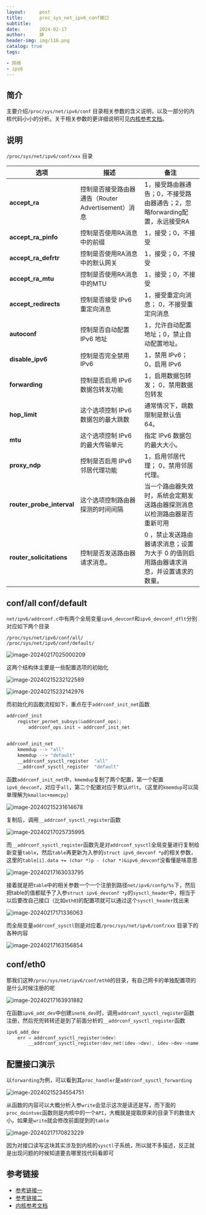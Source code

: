 ```yaml
---
layout:     post   				   
title:      proc_sys_net_ipv6_conf接口			
subtitle:  
date:       2024-02-17				
author:     婷                               
header-img: img/116.png 	
catalog: true 						
tags:								

- 网络
- ipv6
---
```






## 简介

主要介绍`/proc/sys/net/ipv6/conf` 目录相关参数的含义说明，以及一部分的内核代码小小的分析。关于相关参数的更详细说明可见[内核参考文档](https://www.kernel.org/doc/Documentation/networking/ip-sysctl.txt)。



## 说明

`/proc/sys/net/ipv6/conf/xxx` 目录

| 选项                      | 描述                                               | 备注                                                         |
| ------------------------- | -------------------------------------------------- | ------------------------------------------------------------ |
| **accept_ra**             | 控制是否接受路由器通告（Router Advertisement）消息 | 1，接受路由器通告；0，不接受路由器通告；2，忽略forwarding配置，永远接受RA |
| **accept_ra_pinfo**       | 控制是否使用RA消息中的前缀                         | 1，接受；0，不接受                                           |
| **accept_ra_defrtr**      | 控制是否使用RA消息中的默认网关                     | 1，接受；0，不接受                                           |
| **accept_ra_mtu**         | 控制是否使用RA消息中的MTU                          | 1，接受；0，不接受                                           |
| **accept_redirects**      | 控制是否接受 IPv6 重定向消息                       | 1，接受重定向消息； 0，不接受重定向消息                      |
| **autoconf**              | 控制是否自动配置 IPv6 地址                         | 1，允许自动配置地址；0，禁止自动配置地址。                   |
| **disable_ipv6**          | 控制是否完全禁用 IPv6                              | 1，禁用 IPv6；0，启用 IPv6                                   |
| **forwarding**            | 控制是否启用 IPv6 数据包转发功能                   | 1，启用数据包转发； 0，禁用数据包转发                        |
| **hop_limit**             | 这个选项控制 IPv6 数据包的最大跳数                 | 通常情况下，跳数限制是默认值 64。                            |
| **mtu**                   | 这个选项控制 IPv6 的最大传输单元                   | 指定 IPv6 数据包的最大大小。                                 |
| **proxy_ndp**             | 控制是否启用 IPv6 邻居代理功能                     | 1，启用邻居代理； 0，禁用邻居代理。                          |
| **router_probe_interval** | 这个选项控制路由器探测的时间间隔                   | 当一个路由器失效时，系统会定期发送路由器探测消息以检测路由器是否重新可用 |
| **router_solicitations**  | 控制是否发送路由器请求消息。                       | 0 ，禁止发送路由器请求消息；设置为大于 0 的值则启用路由器请求消息，并设置请求的数量。 |







## conf/all conf/default

`net/ipv6/addrconf.c`中有两个全局变量`ipv6_devconf`和`ipv6_devconf_dflt`分别对应如下两个目录

```
/proc/sys/net/ipv6/conf/all/   
/proc/sys/net/ipv6/conf/default/
```



![image-20240217025000209](https://raw.githubusercontent.com/copyright1999/image-typora-markdown/main/proc_sys_net_ipv6_conf/image-20240217025000209.png)



这两个结构体主要是一些配置选项的初始化

![image-20240215232122589](https://raw.githubusercontent.com/copyright1999/image-typora-markdown/main/proc_sys_net_ipv6_conf/image-20240215232122589.png)



![image-20240215232142976](https://raw.githubusercontent.com/copyright1999/image-typora-markdown/main/proc_sys_net_ipv6_conf/image-20240215232142976.png)



而初始化的函数流程如下，重点在于`addrconf_init_net`函数

```c
addrconf_init
	register_pernet_subsys(&addrconf_ops);
		addrconf_ops.init = addrconf_init_net

            
addrconf_init_net
	kmemdup --> "all"
    kmemdup --> "default"
    __addrconf_sysctl_register  "all"
    __addrconf_sysctl_register  "default"
```





函数`addrconf_init_net`中，`kmemdup`复制了两个配置，第一个配置`ipv6_devconf`，对应于`all`，第二个配置对应于默认`dflt`。（这里的`kmemdup`可以简单理解为`kmalloc+memcpy`）

![image-20240215231614678](https://raw.githubusercontent.com/copyright1999/image-typora-markdown/main/proc_sys_net_ipv6_conf/image-20240215231614678.png)



复制后，调用`__addrconf_sysctl_register`函数

![image-20240217025735995](https://raw.githubusercontent.com/copyright1999/image-typora-markdown/main/proc_sys_net_ipv6_conf/image-20240217025735995.png)

而`__addrconf_sysctl_register`函数先是对`addrconf_sysctl`全局变量进行复制给新变量`table`，然后`table`再更新为入参的`struct ipv6_devconf *p`的相关参数，这里的`table[i].data += (char *)p - (char *)&ipv6_devconf`没看懂是啥意思

![image-20240217163033795](https://raw.githubusercontent.com/copyright1999/image-typora-markdown/main/proc_sys_net_ipv6_conf/image-20240217163033795.png)

接着就是把`table`中的相关参数一个一个注册到路径`net/ipv6/confg/%s`下，然后把table的值都赋予了入参`struct ipv6_devconf *p`的`sysctl_header`中，相当于以后要改自己接口（比如`eth0`)的配置项就可以通过这个`sysctl_header`找出来

![image-20240217171336063](https://raw.githubusercontent.com/copyright1999/image-typora-markdown/main/proc_sys_net_ipv6_conf/image-20240217171336063.png)



而全局变量`addrconf_sysctl`则是对应着`/proc/sys/net/ipv6/conf/xxx` 目录下的各种内容

![image-20240217163156854](https://raw.githubusercontent.com/copyright1999/image-typora-markdown/main/proc_sys_net_ipv6_conf/image-20240217163156854.png)





## conf/eth0

那我们这种`/proc/sys/net/ipv6/conf/eth0`的目录，有自己网卡的单独配置项的是什么时候注册的呢

![image-20240217163931882](https://raw.githubusercontent.com/copyright1999/image-typora-markdown/main/proc_sys_net_ipv6_conf/image-20240217163931882.png)

在函数`ipv6_add_dev`中创建`inet6_dev`时，调用`addrconf_sysctl_register`函数注册，然后兜兜转转还是到了前面分析的`__addrconf_sysctl_register`函数

```c
ipv6_add_dev
    err = addrconf_sysctl_register(ndev)
    	__addrconf_sysctl_register(dev_net(idev->dev), idev->dev->name,idev, &idev->cnf)
```







## 配置接口演示

以`forwarding`为例，可以看到其`proc_handler`是`addrconf_sysctl_forwarding`

![image-20240215234554751](https://raw.githubusercontent.com/copyright1999/image-typora-markdown/main/proc_sys_net_ipv6_conf/image-20240215234554751.png)

从函数的内容可以大概分析入参`write`会显示这次是读还是写，而下面的`proc_dointvec`函数则是内核中的一个`API`，大概就是提取原来的目录下的数值大小。如果是`write`就会修改前面提到的`table`

![image-20240217170823229](https://raw.githubusercontent.com/copyright1999/image-typora-markdown/main/proc_sys_net_ipv6_conf/image-20240217170823229.png)

因为对接口读写这块其实涉及到内核的`sysctl`子系统，所以就不多描述，反正就是出现问题的时候知道要去哪里找代码看即可







## 参考链接

- [参考链接一](https://blog.csdn.net/sinat_20184565/article/details/113731345)
- [参考链接二](https://tldp.org/HOWTO/Linux+IPv6-HOWTO/ch11s02.html)
- [内核参考文档](https://www.kernel.org/doc/Documentation/networking/ip-sysctl.txt)




















